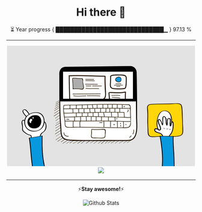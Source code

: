 <h1 align="center"><strong>
Hi there 👋
</strong>
</h1>
<p align="center">
⏳ Year progress { █████████████████████████████▁ } 97.13 %
</p>

---

<p align="center">
<img src="https://github.com/aadarshjr123/aadarshjr123/blob/main/dev.gif" />
<img src="https://camo.githubusercontent.com/8bf6f6d78abc81fcf9c49f10649423e73ea44bc248e83aaae8759d401c829a84/68747470733a2f2f70687973696373677572756b756c2e66696c65732e776f726470726573732e636f6d2f323031392f30322f6368617261637465722d312e676966" />
</p>

---

<p align='center'>⚡️<strong>Stay awesome!</strong>⚡️</p>


<p align="center">
        <img src="https://raw.githubusercontent.com/mayhemantt/mayhemantt/Update/svg/Bottom.svg" alt="Github Stats" />
</p>
